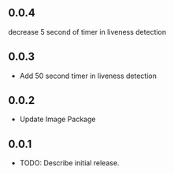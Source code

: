 ## 0.0.4

decrease 5 second of timer in liveness detection 

## 0.0.3

* Add 50 second timer in liveness detection

## 0.0.2

* Update Image Package

## 0.0.1

* TODO: Describe initial release.
